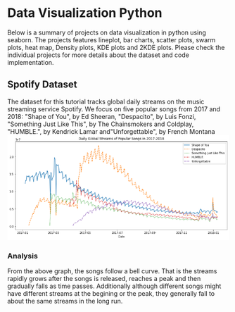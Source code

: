 # Data Visualization Python
Below is a summary of projects on data visualization in python using seaborn. The projects features lineplot, bar charts, scatter plots, swarm plots, heat map, Density plots, KDE plots and 2KDE plots.
Please check the individual projects for more details about the dataset and code implementation.
## Spotify Dataset
The dataset for this tutorial tracks global daily streams on the music streaming service Spotify. We focus on five popular songs from 2017 and 2018: "Shape of You", by Ed Sheeran, "Despacito", by Luis Fonzi, "Something Just Like This", by The Chainsmokers and Coldplay, "HUMBLE.", by Kendrick Lamar and"Unforgettable", by French Montana
![png](output_9_1.png)
### Analysis
From the above graph, the songs follow a bell curve. That is the streams rapidly grows after the songs is released, reaches a peak and then gradually falls as time passes. Additionally although different songs might have different streams at the begining or the peak, they generally fall to about the same streams in the long run. 

